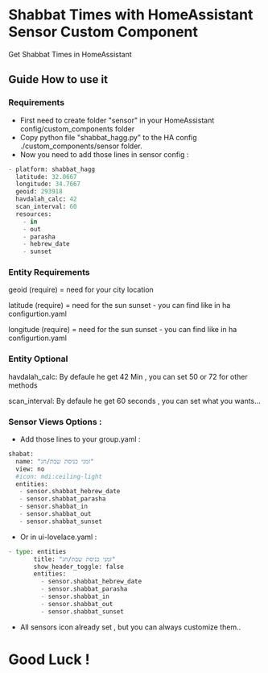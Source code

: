 # Shabbat Times with HomeAssistant Sensor Custom Component
Get Shabbat Times in HomeAssistant

## Guide How to use it

### Requirements

* First need to create folder "sensor" in your HomeAssistant config/custom_components folder
* Copy python file "shabbat_hagg.py" to the HA config ./custom_components/sensor folder.
* Now you need to add those lines in sensor config :

```python
- platform: shabbat_hagg
  latitude: 32.0667
  longitude: 34.7667
  geoid: 293918
  havdalah_calc: 42 
  scan_interval: 60
  resources:
    - in
    - out
    - parasha
    - hebrew_date
    - sunset
  ```
  ### Entity Requirements
  
  geoid (require) = need for your city location
  
  latitude (require) = need for the sun sunset - you can find like in ha configurtion.yaml
  
  longitude (require) = need for the sun sunset - you can find like in ha configurtion.yaml
  
  ### Entity Optional
  
  havdalah_calc:  By defaule he get 42 Min , you can set 50 or 72 for other methods 
  
  scan_interval: By defaule he get 60 seconds , you can set what you wants...
  
  ### Sensor Views Options :
  
* Add those lines to your group.yaml :
```python
shabat:
  name: "זמני כניסת שבת/חג"
  view: no
  #icon: mdi:ceiling-light
  entities:
   - sensor.shabbat_hebrew_date
   - sensor.shabbat_parasha
   - sensor.shabbat_in
   - sensor.shabbat_out
   - sensor.shabbat_sunset
 ```
 
 * Or in ui-lovelace.yaml :
 
 ```python
 - type: entities
        title: "זמני כניסת שבת/חג"
        show_header_toggle: false
        entities:
          - sensor.shabbat_hebrew_date
          - sensor.shabbat_parasha
          - sensor.shabbat_in
          - sensor.shabbat_out
          - sensor.shabbat_sunset
 ```
 * All sensors icon already set , but you can always customize them..
 
 # Good Luck !
